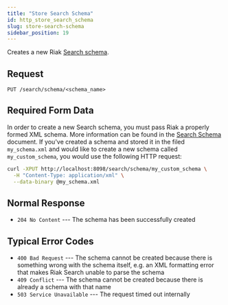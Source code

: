 ```yaml
---
title: "Store Search Schema"
id: http_store_search_schema
slug: store-search-schema
sidebar_position: 19
---
```


Creates a new Riak [Search schema](../../../developing/usage/search-schemas.md).

## Request

`PUT /search/schema/<schema_name>`

## Required Form Data

In order to create a new Search schema, you must pass Riak a properly
formed XML schema. More information can be found in the [Search Schema](../../../developing/usage/search-schemas.md) document. If you've created a schema and stored it in the filed
`my_schema.xml` and would like to create a new schema called
`my_custom_schema`, you would use the following HTTP request:

```bash
curl -XPUT http://localhost:8098/search/schema/my_custom_schema \
  -H "Content-Type: application/xml" \
  --data-binary @my_schema.xml
```

## Normal Response

* `204 No Content` --- The schema has been successfully created

## Typical Error Codes

* `400 Bad Request` --- The schema cannot be created because there is
    something wrong with the schema itself, e.g. an XML formatting error
    that makes Riak Search unable to parse the schema
* `409 Conflict` --- The schema cannot be created because there is
    already a schema with that name
* `503 Service Unavailable` --- The request timed out internally
